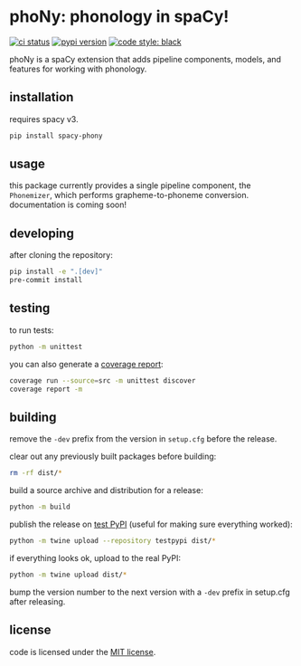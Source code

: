 # phoNy: phonology in spaCy!
[![ci status](https://github.com/direct-phonology/phoNy/actions/workflows/ci.yml/badge.svg?branch=main)](https://github.com/direct-phonology/phoNy/actions/workflows/ci.yml)
[![pypi version](https://img.shields.io/pypi/v/spacy-phony.svg?style=flat)](https://pypi.org/project/spacy-phony/)
[![code style: black](https://img.shields.io/badge/code%20style-black-000000.svg)](https://github.com/psf/black)

phoNy is a spaCy extension that adds pipeline components, models, and features for working with phonology.
## installation
requires spacy v3.
```sh
pip install spacy-phony
```
## usage
this package currently provides a single pipeline component, the `Phonemizer`, which performs grapheme-to-phoneme conversion. documentation is coming soon!

## developing
after cloning the repository:
```sh
pip install -e ".[dev]"
pre-commit install
```

## testing
to run tests:
```sh
python -m unittest
```
you can also generate a [coverage report](https://coverage.readthedocs.io/en/latest/):
```sh
coverage run --source=src -m unittest discover
coverage report -m
```
## building
remove the `-dev` prefix from the version in `setup.cfg` before the release.

clear out any previously built packages before building:
```sh
rm -rf dist/*
```
build a source archive and distribution for a release:
```sh
python -m build
```
publish the release on [test PyPI](https://test.pypi.org/) (useful for making sure everything worked):
```sh
python -m twine upload --repository testpypi dist/*
```
if everything looks ok, upload to the real PyPI:
```sh
python -m twine upload dist/*
```
bump the version number to the next version with a `-dev` prefix in setup.cfg after releasing.
## license
code is licensed under the [MIT license](LICENSE).
